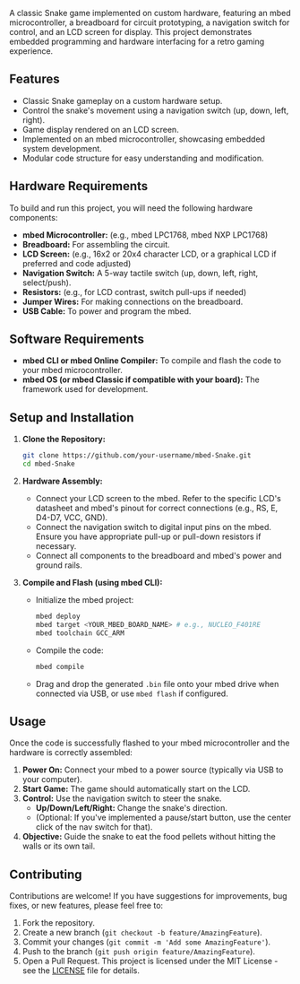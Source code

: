 A classic Snake game implemented on custom hardware, featuring an mbed microcontroller, a breadboard for circuit prototyping, a navigation switch for control, and an LCD screen for display. This project demonstrates embedded programming and hardware interfacing for a retro gaming experience.

## Features

*   Classic Snake gameplay on a custom hardware setup.
*   Control the snake's movement using a navigation switch (up, down, left, right).
*   Game display rendered on an LCD screen.
*   Implemented on an mbed microcontroller, showcasing embedded system development.
*   Modular code structure for easy understanding and modification.

## Hardware Requirements

To build and run this project, you will need the following hardware components:

*   **mbed Microcontroller:** (e.g., mbed LPC1768, mbed NXP LPC1768)
*   **Breadboard:** For assembling the circuit.
*   **LCD Screen:** (e.g., 16x2 or 20x4 character LCD, or a graphical LCD if preferred and code adjusted)
*   **Navigation Switch:** A 5-way tactile switch (up, down, left, right, select/push).
*   **Resistors:** (e.g., for LCD contrast, switch pull-ups if needed)
*   **Jumper Wires:** For making connections on the breadboard.
*   **USB Cable:** To power and program the mbed.

## Software Requirements

*   **mbed CLI or mbed Online Compiler:** To compile and flash the code to your mbed microcontroller.
*   **mbed OS (or mbed Classic if compatible with your board):** The framework used for development.

## Setup and Installation

1.  **Clone the Repository:**
    ```bash
    git clone https://github.com/your-username/mbed-Snake.git
    cd mbed-Snake
    ```

2.  **Hardware Assembly:**
    *   Connect your LCD screen to the mbed. Refer to the specific LCD's datasheet and mbed's pinout for correct connections (e.g., RS, E, D4-D7, VCC, GND).
    *   Connect the navigation switch to digital input pins on the mbed. Ensure you have appropriate pull-up or pull-down resistors if necessary.
    *   Connect all components to the breadboard and mbed's power and ground rails.

3.  **Compile and Flash (using mbed CLI):**
    *   Initialize the mbed project:
        ```bash
        mbed deploy
        mbed target <YOUR_MBED_BOARD_NAME> # e.g., NUCLEO_F401RE
        mbed toolchain GCC_ARM
        ```
    *   Compile the code:
        ```bash
        mbed compile
        ```
    *   Drag and drop the generated `.bin` file onto your mbed drive when connected via USB, or use `mbed flash` if configured.

## Usage

Once the code is successfully flashed to your mbed microcontroller and the hardware is correctly assembled:

1.  **Power On:** Connect your mbed to a power source (typically via USB to your computer).
2.  **Start Game:** The game should automatically start on the LCD.
3.  **Control:** Use the navigation switch to steer the snake.
    *   **Up/Down/Left/Right:** Change the snake's direction.
    *   (Optional: If you've implemented a pause/start button, use the center click of the nav switch for that).
4.  **Objective:** Guide the snake to eat the food pellets without hitting the walls or its own tail.

## Contributing

Contributions are welcome! If you have suggestions for improvements, bug fixes, or new features, please feel free to:

1.  Fork the repository.
2.  Create a new branch (`git checkout -b feature/AmazingFeature`).
3.  Commit your changes (`git commit -m 'Add some AmazingFeature'`).
4.  Push to the branch (`git push origin feature/AmazingFeature`).
5.  Open a Pull Request.
This project is licensed under the MIT License - see the [LICENSE](LICENSE) file for details.
```
